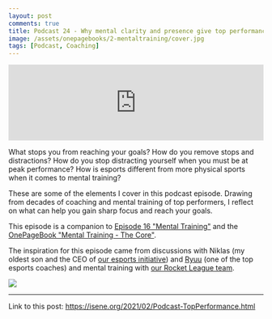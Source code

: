 ```yaml
---
layout: post
comments: true
title: Podcast 24 - Why mental clarity and presence give top performance
image: /assets/onepagebooks/2-mentaltraining/cover.jpg
tags: [Podcast, Coaching]
---
```

<center><iframe src="https://anchor.fm/isene/episodes/Episode-24-1545---Why-mental-clarity-and-presence-give-top-performance-eqnpfi" width="100%" frameborder="0" scrolling="no"></iframe></center>

What stops you from reaching your goals? How do you remove stops and distractions? How do you stop distracting yourself when you must be at peak performance? How is esports different from more physical sports when it comes to mental training?

These are some of the elements I cover in this podcast episode. Drawing from decades of coaching and mental training of top performers, I reflect on what can help you gain sharp focus and reach your goals.

This episode is a companion to [Episode 16 "Mental Training"](https://isene.org/2018/11/Podcast-MentalTraining.html) and the [OnePageBook "Mental Training - The Core"](https://isene.org/onepagebooks/#1pb-2-mental-training---the-core).

The inspiration for this episode came from discussions with Niklas (my oldest son and the CEO of [our esports initiative](https://aw3.no)) and [Ryuu](https://liquipedia.net/rocketleague/Ryuu) (one of the top esports coaches) and mental training with [our Rocket League team](https://aw3.no/rl/).

![](https://isene.org/assets/onepagebooks/2-mentaltraining/cover.jpg)

---
Link to this post: <https://isene.org/2021/02/Podcast-TopPerformance.html>
